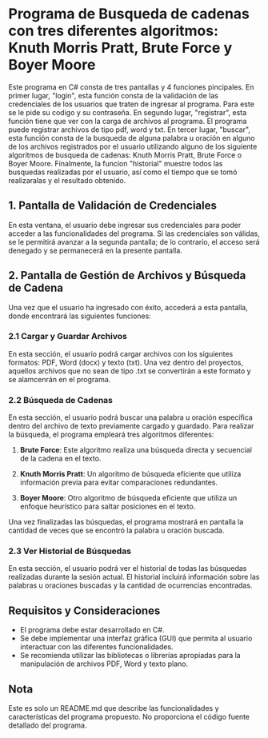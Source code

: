# Programa de Busqueda de cadenas con tres diferentes algoritmos: Knuth Morris Pratt, Brute Force y Boyer Moore

Este programa en C# consta de tres pantallas y 4 funciones pincipales. En primer lugar, "login", esta función consta de la validación de las credenciales de los usuarios que traten de ingresar al programa. Para este se le pide su codigo y su contraseña. En segundo lugar, "registrar", esta función tiene que ver con la carga de archivos al programa. El programa puede registrar archivos de tipo pdf, word y txt. En tercer lugar, "buscar", esta función consta de la busqueda de alguna palabra u oración en alguno de los archivos registrados por el usuario utilizando alguno de los siguiente algoritmos de busqueda de cadenas: Knuth Morris Pratt, Brute Force o Boyer Moore. Finalmente, la funcion "historial" muestre todos las busquedas realizadas por el usuario, así como el tiempo que se tomó realizaralas y el resultado obtenido.

## 1. Pantalla de Validación de Credenciales

En esta ventana, el usuario debe ingresar sus credenciales para poder acceder a las funcionalidades del programa. Si las credenciales son válidas, se le permitirá avanzar a la segunda pantalla; de lo contrario, el acceso será denegado y se permanecerá en la presente pantalla.

## 2. Pantalla de Gestión de Archivos y Búsqueda de Cadena

Una vez que el usuario ha ingresado con éxito, accederá a esta pantalla, donde encontrará las siguientes funciones:

### 2.1 Cargar y Guardar Archivos

En esta sección, el usuario podrá cargar archivos con los siguientes formatos: PDF, Word (docx) y texto  (txt). Una vez dentro del proyectos, aquellos archivos que no sean de tipo .txt se convertirán a este formato y se alamcenrán en el programa.

### 2.2 Búsqueda de Cadenas

En esta sección, el usuario podrá buscar una palabra u oración específica dentro del archivo de texto previamente cargado y guardado. Para realizar la búsqueda, el programa empleará tres algoritmos diferentes:

1. **Brute Force**: Este algoritmo realiza una búsqueda directa y secuencial de la cadena en el texto.

2. **Knuth Morris Pratt**: Un algoritmo de búsqueda eficiente que utiliza información previa para evitar comparaciones redundantes.

3. **Boyer Moore**: Otro algoritmo de búsqueda eficiente que utiliza un enfoque heurístico para saltar posiciones en el texto.

Una vez finalizadas las búsquedas, el programa mostrará en pantalla la cantidad de veces que se encontró la palabra u oración buscada.

### 2.3 Ver Historial de Búsquedas

En esta sección, el usuario podrá ver el historial de todas las búsquedas realizadas durante la sesión actual. El historial incluirá información sobre las palabras u oraciones buscadas y la cantidad de ocurrencias encontradas.

## Requisitos y Consideraciones

- El programa debe estar desarrollado en C#.
- Se debe implementar una interfaz gráfica (GUI) que permita al usuario interactuar con las diferentes funcionalidades.
- Se recomienda utilizar las bibliotecas o librerías apropiadas para la manipulación de archivos PDF, Word y texto plano.

## Nota

Este es solo un README.md que describe las funcionalidades y características del programa propuesto. No proporciona el código fuente detallado del programa.
